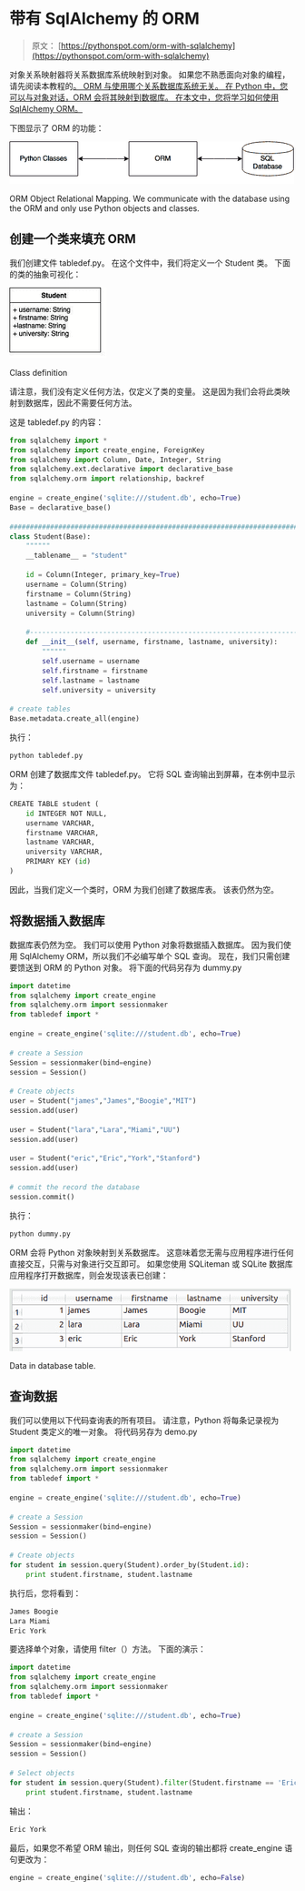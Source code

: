 # 带有 SqlAlchemy 的 ORM

> 原文： [https://pythonspot.com/orm-with-sqlalchemy](https://pythonspot.com/orm-with-sqlalchemy)

对象关系映射器将关系数据库系统映射到对象。 如果您不熟悉面向对象的编程，请先阅读本教程的[。 ORM 与使用哪个关系数据库系统无关。 在 Python 中，您可以与对象对话，ORM 会将其映射到数据库。 在本文中，您将学习如何使用 SqlAlchemy ORM。](https://pythonspot.com/objects-and-classes)

下图显示了 ORM 的功能：

![ORM Object Relational Mapping](img/9146e41d31ff53b16fd2fbb13d3f823e.jpg)

ORM Object Relational Mapping. We communicate with the database using the ORM and only use Python objects and classes.

## 创建一个类来填充 ORM

我们创建文件 tabledef.py。 在这个文件中，我们将定义一个 Student 类。 下面的类的抽象可视化：

![class](img/56afbfa748895a916cb9a83cb407e791.jpg)

Class definition

请注意，我们没有定义任何方法，仅定义了类的变量。 这是因为我们会将此类映射到数据库，因此不需要任何方法。

这是 tabledef.py 的内容：

```py
from sqlalchemy import *
from sqlalchemy import create_engine, ForeignKey
from sqlalchemy import Column, Date, Integer, String
from sqlalchemy.ext.declarative import declarative_base
from sqlalchemy.orm import relationship, backref

engine = create_engine('sqlite:///student.db', echo=True)
Base = declarative_base()

########################################################################
class Student(Base):
    """"""
    __tablename__ = "student"

    id = Column(Integer, primary_key=True)
    username = Column(String)
    firstname = Column(String)
    lastname = Column(String)
    university = Column(String)

    #----------------------------------------------------------------------
    def __init__(self, username, firstname, lastname, university):
        """"""
        self.username = username
        self.firstname = firstname
        self.lastname = lastname
        self.university = university

# create tables
Base.metadata.create_all(engine)

```

执行：

```py
python tabledef.py

```

ORM 创建了数据库文件 tabledef.py。 它将 SQL 查询输出到屏幕，在本例中显示为：

```py
CREATE TABLE student (
	id INTEGER NOT NULL, 
	username VARCHAR, 
	firstname VARCHAR, 
	lastname VARCHAR, 
	university VARCHAR, 
	PRIMARY KEY (id)
)

```

因此，当我们定义一个类时，ORM 为我们创建了数据库表。 该表仍然为空。

## 将数据插入数据库

数据库表仍然为空。 我们可以使用 Python 对象将数据插入数据库。 因为我们使用 SqlAlchemy ORM，所以我们不必编写单个 SQL 查询。 现在，我们只需创建要馈送到 ORM 的 Python 对象。 将下面的代码另存为 dummy.py

```py
import datetime
from sqlalchemy import create_engine
from sqlalchemy.orm import sessionmaker
from tabledef import *

engine = create_engine('sqlite:///student.db', echo=True)

# create a Session
Session = sessionmaker(bind=engine)
session = Session()

# Create objects  
user = Student("james","James","Boogie","MIT")
session.add(user)

user = Student("lara","Lara","Miami","UU")
session.add(user)

user = Student("eric","Eric","York","Stanford")
session.add(user)

# commit the record the database
session.commit()

```

执行：

```py
python dummy.py

```

ORM 会将 Python 对象映射到关系数据库。 这意味着您无需与应用程序进行任何直接交互，只需与对象进行交互即可。 如果您使用 SQLiteman 或 SQLite 数据库应用程序打开数据库，则会发现该表已创建：

![Data in database table.](img/deb55c16c07fa22d5f0e10f36f49e448.jpg)

Data in database table.

## 查询数据

我们可以使用以下代码查询表的所有项目。 请注意，Python 将每条记录视为 Student 类定义的唯一对象。 将代码另存为 demo.py

```py
import datetime
from sqlalchemy import create_engine
from sqlalchemy.orm import sessionmaker
from tabledef import *

engine = create_engine('sqlite:///student.db', echo=True)

# create a Session
Session = sessionmaker(bind=engine)
session = Session()

# Create objects  
for student in session.query(Student).order_by(Student.id):
    print student.firstname, student.lastname

```

执行后，您将看到：

```py
James Boogie
Lara Miami
Eric York

```

要选择单个对象，请使用 filter（）方法。 下面的演示：

```py
import datetime
from sqlalchemy import create_engine
from sqlalchemy.orm import sessionmaker
from tabledef import *

engine = create_engine('sqlite:///student.db', echo=True)

# create a Session
Session = sessionmaker(bind=engine)
session = Session()

# Select objects  
for student in session.query(Student).filter(Student.firstname == 'Eric'):
    print student.firstname, student.lastname

```

输出：

```py
Eric York

```

最后，如果您不希望 ORM 输出，则任何 SQL 查询的输出都将 create_engine 语句更改为：

```py
engine = create_engine('sqlite:///student.db', echo=False)

```